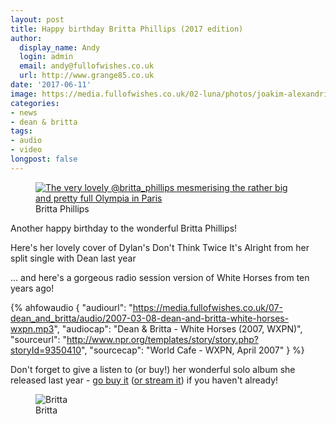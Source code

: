 ```yaml
---
layout: post
title: Happy birthday Britta Phillips (2017 edition)
author:
  display_name: Andy
  login: admin
  email: andy@fullofwishes.co.uk
  url: http://www.grange85.co.uk
date: '2017-06-11'
image: https://media.fullofwishes.co.uk/02-luna/photos/joakim-alexandria/joakim-luna-alexandria-008.jpg
categories:
- news
- dean & britta
tags:
- audio
- video
longpost: false
---
```

<figure><a data-flickr-embed="true"  href="https://www.flickr.com/photos/grange85/29712253993/" title="The very lovely @britta_phillips mesmerising the rather big and pretty full Olympia in Paris"><img src="https://media.fullofwishes.co.uk/flickr-downloads/8410/29712253993_b5b6c0f57c_z.jpg" alt="The very lovely @britta_phillips mesmerising the rather big and pretty full Olympia in Paris"></a><figcaption>Britta Phillips</figcaption></figure>

<p class="lead">Another happy birthday to the wonderful Britta Phillips!</p>

<p>Here's her lovely cover of Dylan's Don't Think Twice It's Alright from her split single with Dean last year</p>


<p>&hellip; and here's a gorgeous radio session version of White Horses from ten years ago!</p>

 {% ahfowaudio {
  "audiourl": "https://media.fullofwishes.co.uk/07-dean_and_britta/audio/2007-03-08-dean-and-britta-white-horses-wxpn.mp3",
  "audiocap": "Dean & Britta - White Horses (2007, WXPN)",
  "sourceurl": "http://www.npr.org/templates/story/story.php?storyId=9350410",
  "sourcecap": "World Cafe - WXPN, April 2007"
  } %}
<p>Don't forget to give a listen to (or buy!) her wonderful solo album she released last year - <a href="http://amzn.to/22Zm2Ci">go buy it</a> (<a href="https://open.spotify.com/album/43brGW2fA599FbPHk5Zxdj">or stream it</a>) if you haven't already!</p>

<figure class="caption aligncenter"><img src="https://media.fullofwishes.co.uk/02-luna/photos/joakim-alexandria/joakim-luna-alexandria-008.jpg" alt="Britta" /><figcaption class="caption-text">Britta</figcaption></figure>
